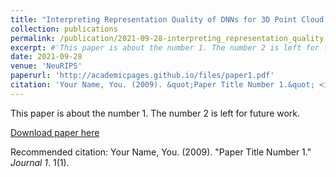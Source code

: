 ```yaml
---
title: "Interpreting Representation Quality of DNNs for 3D Point Cloud Processing"
collection: publications
permalink: /publication/2021-09-28-interpreting_representation_quality
excerpt: #'This paper is about the number 1. The number 2 is left for future work.'
date: 2021-09-28
venue: 'NeuRIPS'
paperurl: 'http://academicpages.github.io/files/paper1.pdf'
citation: 'Your Name, You. (2009). &quot;Paper Title Number 1.&quot; <i>Journal 1</i>. 1(1).'
---
```

This paper is about the number 1. The number 2 is left for future work.

[Download paper here](http://academicpages.github.io/files/paper1.pdf)

Recommended citation: Your Name, You. (2009). "Paper Title Number 1." <i>Journal 1</i>. 1(1).